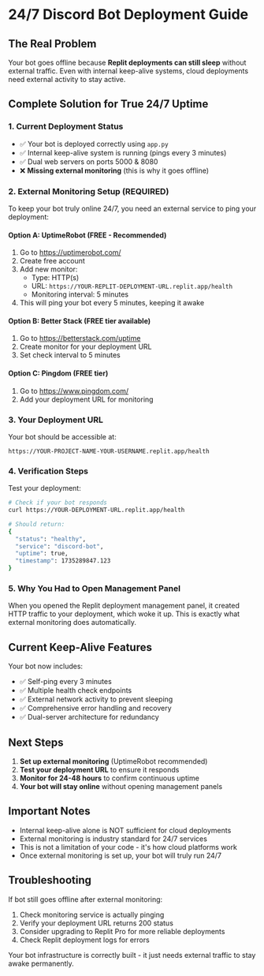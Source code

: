 # 24/7 Discord Bot Deployment Guide

## The Real Problem

Your bot goes offline because **Replit deployments can still sleep** without external traffic. Even with internal keep-alive systems, cloud deployments need external activity to stay active.

## Complete Solution for True 24/7 Uptime

### 1. Current Deployment Status
- ✅ Your bot is deployed correctly using `app.py`
- ✅ Internal keep-alive system is running (pings every 3 minutes)
- ✅ Dual web servers on ports 5000 & 8080
- ❌ **Missing external monitoring** (this is why it goes offline)

### 2. External Monitoring Setup (REQUIRED)

To keep your bot truly online 24/7, you need an external service to ping your deployment:

#### Option A: UptimeRobot (FREE - Recommended)
1. Go to https://uptimerobot.com/
2. Create free account
3. Add new monitor:
   - Type: HTTP(s)
   - URL: `https://YOUR-REPLIT-DEPLOYMENT-URL.replit.app/health`
   - Monitoring interval: 5 minutes
4. This will ping your bot every 5 minutes, keeping it awake

#### Option B: Better Stack (FREE tier available)
1. Go to https://betterstack.com/uptime
2. Create monitor for your deployment URL
3. Set check interval to 5 minutes

#### Option C: Pingdom (FREE tier)
1. Go to https://www.pingdom.com/
2. Add your deployment URL for monitoring

### 3. Your Deployment URL
Your bot should be accessible at:
```
https://YOUR-PROJECT-NAME-YOUR-USERNAME.replit.app/health
```

### 4. Verification Steps

Test your deployment:
```bash
# Check if your bot responds
curl https://YOUR-DEPLOYMENT-URL.replit.app/health

# Should return:
{
  "status": "healthy",
  "service": "discord-bot", 
  "uptime": true,
  "timestamp": 1735289847.123
}
```

### 5. Why You Had to Open Management Panel

When you opened the Replit deployment management panel, it created HTTP traffic to your deployment, which woke it up. This is exactly what external monitoring does automatically.

## Current Keep-Alive Features

Your bot now includes:
- ✅ Self-ping every 3 minutes
- ✅ Multiple health check endpoints
- ✅ External network activity to prevent sleeping
- ✅ Comprehensive error handling and recovery
- ✅ Dual-server architecture for redundancy

## Next Steps

1. **Set up external monitoring** (UptimeRobot recommended)
2. **Test your deployment URL** to ensure it responds
3. **Monitor for 24-48 hours** to confirm continuous uptime
4. **Your bot will stay online** without opening management panels

## Important Notes

- Internal keep-alive alone is NOT sufficient for cloud deployments
- External monitoring is industry standard for 24/7 services
- This is not a limitation of your code - it's how cloud platforms work
- Once external monitoring is set up, your bot will truly run 24/7

## Troubleshooting

If bot still goes offline after external monitoring:
1. Check monitoring service is actually pinging
2. Verify your deployment URL returns 200 status
3. Consider upgrading to Replit Pro for more reliable deployments
4. Check Replit deployment logs for errors

Your bot infrastructure is correctly built - it just needs external traffic to stay awake permanently.